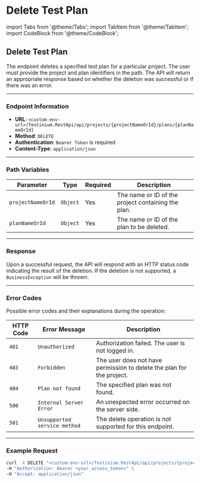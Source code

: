 # Delete Test Plan

import Tabs from '@theme/Tabs'; import TabItem from '@theme/TabItem'; import CodeBlock from '@theme/CodeBlock';

## Delete Test Plan

The endpoint deletes a specified test plan for a particular project. The user must provide the project and plan identifiers in the path. The API will return an appropriate response based on whether the deletion was successful or if there was an error.

***

### Endpoint Information

* **URL**: `<custom-env-url>/Testinium.RestApi/api/projects/{projectNameOrId}/plans/{planNameOrId}`
* **Method**: `DELETE`
* **Authentication**: `Bearer Token` is required
* **Content-Type**: `application/json`

***

### Path Variables

| Parameter         | Type     | Required | Description                                        |
| ----------------- | -------- | -------- | -------------------------------------------------- |
| `projectNameOrId` | `Object` | Yes      | The name or ID of the project containing the plan. |
| `planNameOrId`    | `Object` | Yes      | The name or ID of the plan to be deleted.          |

***

### Response

Upon a successful request, the API will respond with an HTTP status code indicating the result of the deletion. If the deletion is not supported, a `BusinessException` will be thrown.

***

### Error Codes

Possible error codes and their explanations during the operation:

| HTTP Code | Error Message                | Description                                                           |
| --------- | ---------------------------- | --------------------------------------------------------------------- |
| `401`     | `Unauthorized`               | Authorization failed. The user is not logged in.                      |
| `403`     | `Forbidden`                  | The user does not have permission to delete the plan for the project. |
| `404`     | `Plan not found`             | The specified plan was not found.                                     |
| `500`     | `Internal Server Error`      | An unexpected error occurred on the server side.                      |
| `501`     | `Unsupported service method` | The delete operation is not supported for this endpoint.              |

***

### Example Request

```bash
curl -X DELETE "<custom-env-url>/Testinium.RestApi/api/projects/{projectNameOrId}/plans/{planNameOrId}" \
-H "Authorization: Bearer <your_access_token>" \
-H "Accept: application/json"
```
